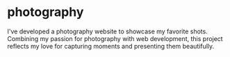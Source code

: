 # photography
I've developed a photography website to showcase my favorite shots. Combining my passion for photography with web development, this project reflects my love for capturing moments and presenting them beautifully.
